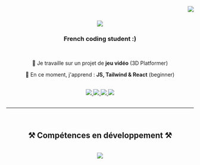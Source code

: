 <img align="right" src="https://visitor-badge.laobi.icu/badge?page_id=salesp07.salesp07" />

<h1 align="center">
    <img src="https://readme-typing-svg.herokuapp.com/?font=Righteous&size=35&center=true&vCenter=true&width=500&height=70&duration=4000&lines=Hi+There!+👋;+I'm+Damien+Mérian!;" />
</h1>

<h3 align="center">French coding student :)</h3>

<br>

<div align="center">
 
 🔭 Je travaille sur un projet de **jeu vidéo** (3D Platformer)
 
 🌱 En ce moment, j'apprend : **JS, Tailwind & React** (beginner)
 
 </div>

<br>

<div align="center"> 
  <a href="mailto:qashdzn@gmail.com">
    <img src="https://img.shields.io/badge/Gmail-333333?style=for-the-badge&logo=gmail&logoColor=red" />
  </a>
  <a href="https://www.linkedin.com/in/damien-mrn/" target="_blank">
    <img src="https://img.shields.io/badge/LinkedIn-0077B5?style=for-the-badge&logo=linkedin&logoColor=white" target="_blank" />
  </a>
  <a href="https://www.codingame.com/profile/1bcecb6ab9b7f761e84f47f16fca21fb7131875"target="_blank">
    <img src="https://img.shields.io/badge/CodinGame-F2BB13?style=for-the-badge&logo=codingame&logoColor=white" target="_blank" />
  <a href="https://zealest.github.io" target="_blank">
     <img src="https://img.shields.io/badge/Portfolio-FF5722?style=for-the-badge&logo=todoist&logoColor=white" target="_blank" /> <!-- sqlite, safari, google-chrome are other good icon options -->
  </a>
</div>

<br>
 <hr>
<br>

<h2 align="center">⚒️ Compétences en développement ⚒️</h2>

<br>
<div align="center">
    <img src="https://skillicons.dev/icons?i=html,css,vscode,github,figma,tailwind,git,react,bootstrap,nodejs,javascript,c&perline=6"/>
</div>
<br>
